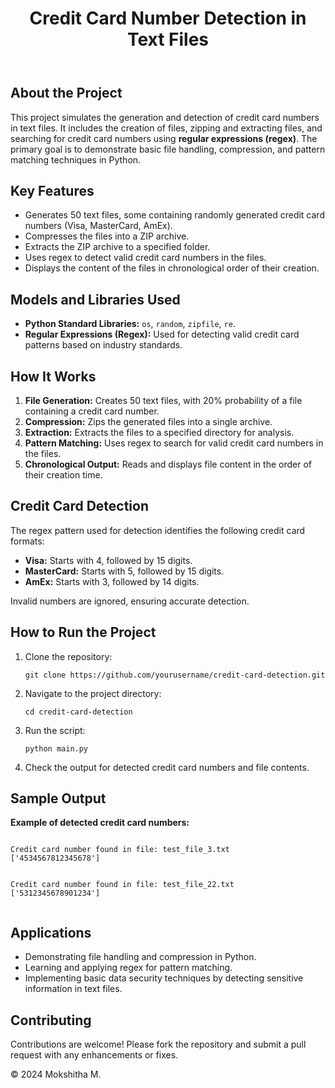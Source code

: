 <!DOCTYPE html>
<html lang="en">
<head>
    <meta charset="UTF-8">
    <meta name="viewport" content="width=device-width, initial-scale=1.0">
    <meta name="description" content="Credit Card Number Detection in Text Files">
   
</head>
<body>
    <header>
        <h1>Credit Card Number Detection in Text Files</h1>
    </header>

  <div class="container">
        <h2>About the Project</h2>
        <p>
            This project simulates the generation and detection of credit card numbers in text files. It includes the creation of files, 
            zipping and extracting files, and searching for credit card numbers using <strong>regular expressions (regex)</strong>. 
            The primary goal is to demonstrate basic file handling, compression, and pattern matching techniques in Python.
        </p>

   <h2>Key Features</h2>
        <ul>
            <li>Generates 50 text files, some containing randomly generated credit card numbers (Visa, MasterCard, AmEx).</li>
            <li>Compresses the files into a ZIP archive.</li>
            <li>Extracts the ZIP archive to a specified folder.</li>
            <li>Uses regex to detect valid credit card numbers in the files.</li>
            <li>Displays the content of the files in chronological order of their creation.</li>
        </ul>

  <h2>Models and Libraries Used</h2>
        <ul>
            <li><strong>Python Standard Libraries:</strong> <code>os</code>, <code>random</code>, <code>zipfile</code>, <code>re</code>.</li>
            <li><strong>Regular Expressions (Regex):</strong> Used for detecting valid credit card patterns based on industry standards.</li>
        </ul>

  <h2>How It Works</h2>
        <ol>
            <li>
                <strong>File Generation:</strong> 
                Creates 50 text files, with 20% probability of a file containing a credit card number.
            </li>
            <li>
                <strong>Compression:</strong> 
                Zips the generated files into a single archive.
            </li>
            <li>
                <strong>Extraction:</strong> 
                Extracts the files to a specified directory for analysis.
            </li>
            <li>
                <strong>Pattern Matching:</strong> 
                Uses regex to search for valid credit card numbers in the files.
            </li>
            <li>
                <strong>Chronological Output:</strong> 
                Reads and displays file content in the order of their creation time.
            </li>
        </ol>

   <h2>Credit Card Detection</h2>
        <p>
            The regex pattern used for detection identifies the following credit card formats:
        </p>
        <ul>
            <li><strong>Visa:</strong> Starts with 4, followed by 15 digits.</li>
            <li><strong>MasterCard:</strong> Starts with 5, followed by 15 digits.</li>
            <li><strong>AmEx:</strong> Starts with 3, followed by 14 digits.</li>
        </ul>
        <p>Invalid numbers are ignored, ensuring accurate detection.</p>

   <h2>How to Run the Project</h2>
        <ol>
            <li>Clone the repository:</li>
            <pre><code>git clone https://github.com/yourusername/credit-card-detection.git</code></pre>
            <li>Navigate to the project directory:</li>
            <pre><code>cd credit-card-detection</code></pre>
            <li>Run the script:</li>
            <pre><code>python main.py</code></pre>
            <li>Check the output for detected credit card numbers and file contents.</li>
        </ol>

<h2>Sample Output</h2>
        <p><strong>Example of detected credit card numbers:</strong></p>
        <pre><code>
Credit card number found in file: test_file_3.txt
['4534567812345678']

Credit card number found in file: test_file_22.txt
['5312345678901234']
        </code></pre>

  <h2>Applications</h2>
        <ul>
            <li>Demonstrating file handling and compression in Python.</li>
            <li>Learning and applying regex for pattern matching.</li>
            <li>Implementing basic data security techniques by detecting sensitive information in text files.</li>
        </ul>



  <h2>Contributing</h2>
        <p>Contributions are welcome! Please fork the repository and submit a pull request with any enhancements or fixes.</p>
    </div>

 <footer>
        <p>&copy; 2024 Mokshitha M. </p>
    </footer>
</body>
</html>
